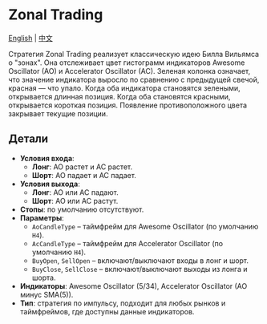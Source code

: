 # Zonal Trading
[English](README.md) | [中文](README_cn.md)

Стратегия Zonal Trading реализует классическую идею Билла Вильямса о "зонах". Она отслеживает цвет гистограмм индикаторов Awesome Oscillator (AO) и Accelerator Oscillator (AC). Зеленая колонка означает, что значение индикатора выросло по сравнению с предыдущей свечой, красная — что упало. Когда оба индикатора становятся зелеными, открывается длинная позиция. Когда оба становятся красными, открывается короткая позиция. Появление противоположного цвета закрывает текущие позиции.

## Детали
- **Условия входа**:
  - **Лонг**: AO растет и AC растет.
  - **Шорт**: AO падает и AC падает.
- **Условия выхода**:
  - **Лонг**: AO или AC падают.
  - **Шорт**: AO или AC растут.
- **Стопы**: по умолчанию отсутствуют.
- **Параметры**:
  - `AoCandleType` – таймфрейм для Awesome Oscillator (по умолчанию `H4`).
  - `AcCandleType` – таймфрейм для Accelerator Oscillator (по умолчанию `H4`).
  - `BuyOpen`, `SellOpen` – включают/выключают входы в лонг и шорт.
  - `BuyClose`, `SellClose` – включают/выключают выходы из лонга и шорта.
- **Индикаторы**: Awesome Oscillator (5/34), Accelerator Oscillator (AO минус SMA(5)).
- **Тип**: стратегия по импульсу, подходит для любых рынков и таймфреймов, где доступны данные индикаторов.
